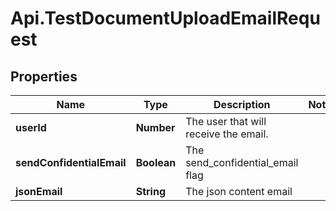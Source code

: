 # Api.TestDocumentUploadEmailRequest

## Properties

Name | Type | Description | Notes
------------ | ------------- | ------------- | -------------
**userId** | **Number** | The user that will receive the email. | 
**sendConfidentialEmail** | **Boolean** | The send_confidential_email flag | 
**jsonEmail** | **String** | The json content email | 


